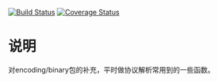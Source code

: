 [![Build Status](https://travis-ci.org/funny/binary.svg)](https://travis-ci.org/funny/binary)
[![Coverage Status](https://coveralls.io/repos/funny/binary/badge.svg?branch=master&service=github)](https://coveralls.io/github/funny/binary?branch=master)

说明
====

对encoding/binary包的补充，平时做协议解析常用到的一些函数。
